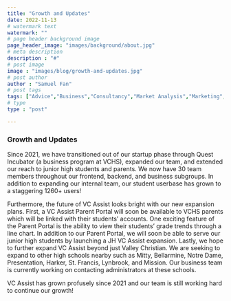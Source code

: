 ```yaml
---
title: "Growth and Updates"
date: 2022-11-13
# watermark text
watermark: ""
# page header background image
page_header_image: "images/background/about.jpg"
# meta description
description : "#"
# post image
image : "images/blog/growth-and-updates.jpg"
# post author
author : "Samuel Fan"
# post tags
tags: ["Advice","Business","Consultancy","Market Analysis","Marketing","Finance"]
# type
type : "post"

---
```


### Growth and Updates

Since 2021, we have transitioned out of our startup phase through Quest Incubator (a business program at VCHS), expanded our team, and extended our reach to junior high students and parents. We now have 30 team members throughout our frontend, backend, and business subgroups. In addition to expanding our internal team, our student userbase has grown to a staggering 1260+ users! 

Furthermore, the future of VC Assist looks bright with our new expansion plans. First, a VC Assist Parent Portal will soon be available to VCHS parents which will be linked with their students’ accounts. One exciting feature of the Parent Portal is the ability to view their students’ grade trends through a line chart. In addition to our Parent Portal, we will soon be able to serve our junior high students by launching a JH VC Assist expansion. Lastly, we hope to further expand VC Assist beyond just Valley Christian. We are seeking to expand to other high schools nearby such as Mitty, Bellarmine, Notre Dame, Presentation, Harker, St. Francis, Lynbrook, and Mission. Our business team is currently working on contacting administrators at these schools.

VC Assist has grown profusely since 2021 and our team is still working hard to continue our growth!